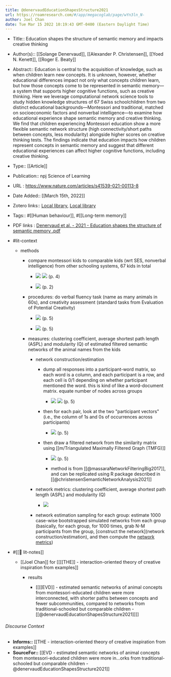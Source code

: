 ```yaml
---
title: @denervaudEducationShapesStructure2021
url: https://roamresearch.com/#/app/megacoglab/page/wYn3ln_N-
author: Joel Chan
date: Tue Mar 15 2022 10:19:43 GMT-0400 (Eastern Daylight Time)
---
```


- Title:: Education shapes the structure of semantic memory and impacts creative thinking
- Author(s):: [[Solange Denervaud]], [[Alexander P. Christensen]], [[Yoed N. Kenett]], [[Roger E. Beaty]]
- Abstract:: Education is central to the acquisition of knowledge, such as when children learn new concepts. It is unknown, however, whether educational differences impact not only what concepts children learn, but how those concepts come to be represented in semantic memory—a system that supports higher cognitive functions, such as creative thinking. Here we leverage computational network science tools to study hidden knowledge structures of 67 Swiss schoolchildren from two distinct educational backgrounds—Montessori and traditional, matched on socioeconomic factors and nonverbal intelligence—to examine how educational experience shape semantic memory and creative thinking. We find that children experiencing Montessori education show a more flexible semantic network structure (high connectivity/short paths between concepts, less modularity) alongside higher scores on creative thinking tests. The findings indicate that education impacts how children represent concepts in semantic memory and suggest that different educational experiences can affect higher cognitive functions, including creative thinking.
- Type:: [[Article]]
- Publication:: npj Science of Learning
- URL : https://www.nature.com/articles/s41539-021-00113-8
- Date Added:: [[March 15th, 2022]]
- Zotero links:: [Local library](zotero://select/groups/2451508/items/J7KCTA92), [Local library](https://www.zotero.org/groups/2451508/items/J7KCTA92)
- Tags:: #[[Human behaviour]], #[[Long-term memory]]
- PDF links : [Denervaud et al. - 2021 - Education shapes the structure of semantic memory .pdf](zotero://open-pdf/groups/2451508/items/CUW5KUBJ)
- #lit-context

    - methods

        - compare montessori kids to comparable kids (wrt SES, nonverbal intelligence) from other schooling systems, 67 kids in total

            - ![](https://firebasestorage.googleapis.com/v0/b/firescript-577a2.appspot.com/o/imgs%2Fapp%2Fmegacoglab%2FrycDCyaRtc.png?alt=media&token=445952fa-ab39-4e1d-a73d-c69bcead5233) 
![](https://firebasestorage.googleapis.com/v0/b/firescript-577a2.appspot.com/o/imgs%2Fapp%2Fmegacoglab%2FKwSV1sEwC_.png?alt=media&token=ab464c01-2a06-4666-8096-791b9b21324c)
(p. 4)

            - ![](https://firebasestorage.googleapis.com/v0/b/firescript-577a2.appspot.com/o/imgs%2Fapp%2Fmegacoglab%2FzboND2S8yj.png?alt=media&token=39ce2fe6-cb89-457f-9497-2231e700e1c9) (p. 2)

        - procedures: do verbal fluency task (name as many animals in 60s), and creativity assessment (standard tasks from Evaluation of Potential Creativity)

            - ![](https://firebasestorage.googleapis.com/v0/b/firescript-577a2.appspot.com/o/imgs%2Fapp%2Fmegacoglab%2FN0IkB6RHUK.png?alt=media&token=923be4ff-bb03-42b4-b72e-ab0dc7c93e39) (p. 5)

            - ![](https://firebasestorage.googleapis.com/v0/b/firescript-577a2.appspot.com/o/imgs%2Fapp%2Fmegacoglab%2FDnE4cskRkd.png?alt=media&token=22263a5d-7b20-4e30-9c1f-91477edb7892) (p. 5)

        - measures: clustering coefficient, average shortest path length (ASPL) and modularity (Q) of estimated filtered semantic networks of the animal names from the kids

            - network construction/estimation

                - dump all responses into a participant-word matrix, so each word is a column, and each participant is a row, and each cell is 0/1 depending on whether participant mentioned the word. this is kind of like a word-document matrix. equate number of nodes across groups

                    - ![](https://firebasestorage.googleapis.com/v0/b/firescript-577a2.appspot.com/o/imgs%2Fapp%2Fmegacoglab%2F0oToYzqv9m.png?alt=media&token=13a38aa2-7bcf-4437-80ee-6d17b7847fe4)
![](https://firebasestorage.googleapis.com/v0/b/firescript-577a2.appspot.com/o/imgs%2Fapp%2Fmegacoglab%2FVVRiPfyuXv.png?alt=media&token=b5e316f7-ed9d-4b56-8325-916407d9a691) (p. 5)

                - then for each pair, look at the two "participant vectors" (i.e., the column of 1s and 0s of occurrences across participants)

                    - ![](https://firebasestorage.googleapis.com/v0/b/firescript-577a2.appspot.com/o/imgs%2Fapp%2Fmegacoglab%2FsZwDPGqwwj.png?alt=media&token=b1945d69-2503-44a6-8312-50be0384ebf7) (p. 5)

                - then draw a filtered network from the similarity matrix using [[m/Triangulated Maximally Filtered Graph (TMFG)]]

                    - ![](https://firebasestorage.googleapis.com/v0/b/firescript-577a2.appspot.com/o/imgs%2Fapp%2Fmegacoglab%2FAjRpsnRRvW.png?alt=media&token=c04e35a2-f0aa-4356-99a6-39d29c03a0a1) (p. 5)

                    - method is from [[@massaraNetworkFilteringBig2017]], and can be replicated using R package described in [[@christensenSemanticNetworkAnalysis2021]]

            - network metrics: clustering coefficient, average shortest path length (ASPL) and modularity (Q)

                - ![](https://firebasestorage.googleapis.com/v0/b/firescript-577a2.appspot.com/o/imgs%2Fapp%2Fmegacoglab%2Fk3I3R5wz7m.png?alt=media&token=23dc3f85-456e-46f0-b403-c57ccc02b58f)

            - network estimation sampling for each group: estimate 1000 case-wise bootstrapped simulated networks from each group (basically, for each group, for 1000 times, grab N-M participants from the group, [construct the network](network construction/estimation), and then compute the [network metrics](((Z37PYNsQe))))
- #[[📝 lit-notes]]

    - [[Joel Chan]] for [[[[THE]] - interaction-oriented theory of creative inspiration from examples]]

        - results

            - [[[[EVD]] - estimated semantic networks of animal concepts from montessori-educated children were more interconnected, with shorter paths between concepts and fewer subcommunities, compared to networks from traditional-schooled but comparable children - [[@denervaudEducationShapesStructure2021]]]]

###### Discourse Context

- **Informs::** [[THE - interaction-oriented theory of creative inspiration from examples]]
- **SourceFor::** [[EVD - estimated semantic networks of animal concepts from montessori-educated children were more in...orks from traditional-schooled but comparable children - @denervaudEducationShapesStructure2021]]

